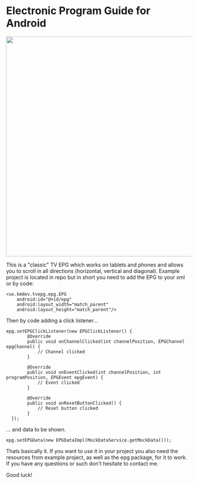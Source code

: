 # Electronic Program Guide for Android

<img src="http://kmdev.se/img/gh-epg.png" width="600" />

This is a "classic" TV EPG which works on tablets and phones and allows you to scroll in all directions (horizontal, vertical and diagonal).
Example project is located in repo but in short you need to add the EPG to your xml or by code:

```
<se.kmdev.tvepg.epg.EPG
    android:id="@+id/epg"
    android:layout_width="match_parent"
    android:layout_height="match_parent"/>
```

Then by code adding a click listener...

```
epg.setEPGClickListener(new EPGClickListener() {
        @Override
        public void onChannelClicked(int channelPosition, EPGChannel epgChannel) {
            // Channel clicked
        }

        @Override
        public void onEventClicked(int channelPosition, int programPosition, EPGEvent epgEvent) {
            // Event clicked
        }

        @Override
        public void onResetButtonClicked() {
            // Reset button clicked
        }
  });
```
... and data to be shown.

```
epg.setEPGData(new EPGDataImpl(MockDataService.getMockData()));
```

Thats basically it. 
If you want to use it in your project you also need the resources from example project, as well as the epg package, for it to work.
If you have any questions or such don't hesitate to contact me.

Good luck!

